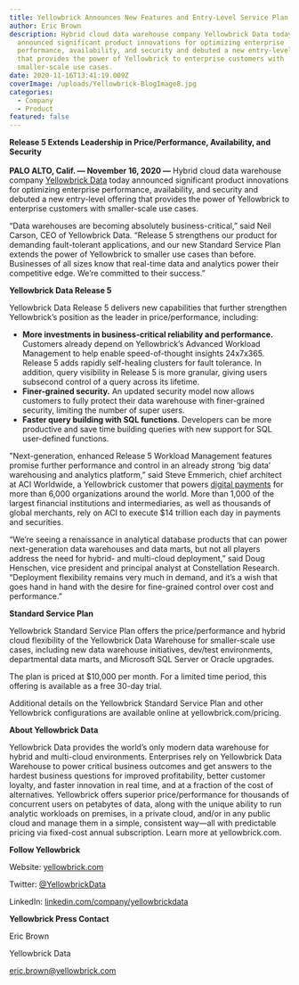 ```yaml
---
title: Yellowbrick Announces New Features and Entry-Level Service Plan
author: Eric Brown
description: Hybrid cloud data warehouse company Yellowbrick Data today
  announced significant product innovations for optimizing enterprise
  performance, availability, and security and debuted a new entry-level offering
  that provides the power of Yellowbrick to enterprise customers with
  smaller-scale use cases.
date: 2020-11-16T13:41:19.009Z
coverImage: /uploads/Yellowbrick-BlogImage8.jpg
categories:
  - Company
  - Product
featured: false
---
```

**Release 5 Extends Leadership in Price/Performance, Availability, and Security**\
\
**PALO ALTO, Calif. — November 16, 2020 —** Hybrid cloud data warehouse company [Yellowbrick Data](https://www.yellowbrick.com/) today announced significant product innovations for optimizing enterprise performance, availability, and security and debuted a new entry-level offering that provides the power of Yellowbrick to enterprise customers with smaller-scale use cases.

“Data warehouses are becoming absolutely business-critical,” said Neil Carson, CEO of Yellowbrick Data. “Release 5 strengthens our product for demanding fault-tolerant applications, and our new Standard Service Plan extends the power of Yellowbrick to smaller use cases than before. Businesses of all sizes know that real-time data and analytics power their competitive edge. We’re committed to their success.”

**Yellowbrick Data Release 5**

Yellowbrick Data Release 5 delivers new capabilities that further strengthen Yellowbrick’s position as the leader in price/performance, including:

* **More investments in business-critical reliability and performance.** Customers already depend on Yellowbrick’s Advanced Workload Management to help enable speed-of-thought insights 24x7x365. Release 5 adds rapidly self-healing clusters for fault tolerance. In addition, query visibility in Release 5 is more granular, giving users subsecond control of a query across its lifetime.
* **Finer-grained security.** An updated security model now allows customers to fully protect their data warehouse with finer-grained security, limiting the number of super users.
* **Faster query building with SQL functions**. Developers can be more productive and save time building queries with new support for SQL user-defined functions.

"Next-generation, enhanced Release 5 Workload Management features promise further performance and control in an already strong ‘big data’ warehousing and analytics platform,” said Steve Emmerich, chief architect at ACI Worldwide, a Yellowbrick customer that powers [digital payments](https://cts.businesswire.com/ct/CT?id=smartlink&url=https%3A%2F%2Fwww.aciworldwide.com%2Fabout-aci&esheet=52313877&newsitemid=20201027005089&lan=en-US&anchor=digital+payments&index=7&md5=316eee6834c169be8d5f093061026101) for more than 6,000 organizations around the world. More than 1,000 of the largest financial institutions and intermediaries, as well as thousands of global merchants, rely on ACI to execute $14 trillion each day in payments and securities.

“We’re seeing a renaissance in analytical database products that can power next-generation data warehouses and data marts, but not all players address the need for hybrid- and multi-cloud deployment,” said Doug Henschen, vice president and principal analyst at Constellation Research. “Deployment flexibility remains very much in demand, and it’s a wish that goes hand in hand with the desire for fine-grained control over cost and performance.”

**Standard Service Plan**

Yellowbrick Standard Service Plan offers the price/performance and hybrid cloud flexibility of the Yellowbrick Data Warehouse for smaller-scale use cases, including new data warehouse initiatives, dev/test environments, departmental data marts, and Microsoft SQL Server or Oracle upgrades.

The plan is priced at $10,000 per month. For a limited time period, this offering is available as a free 30-day trial.

Additional details on the Yellowbrick Standard Service Plan and other Yellowbrick configurations are available online at yellowbrick.com/pricing.

**About Yellowbrick Data**

Yellowbrick Data provides the world’s only modern data warehouse for hybrid and multi-cloud environments. Enterprises rely on Yellowbrick Data Warehouse to power critical business outcomes and get answers to the hardest business questions for improved profitability, better customer loyalty, and faster innovation in real time, and at a fraction of the cost of alternatives. Yellowbrick offers superior price/performance for thousands of concurrent users on petabytes of data, along with the unique ability to run analytic workloads on premises, in a private cloud, and/or in any public cloud and manage them in a simple, consistent way—all with predictable pricing via fixed-cost annual subscription. Learn more at yellowbrick.com.

**Follow Yellowbrick**

Website: [yellowbrick.com](https://www.yellowbrick.com/)

Twitter: [@YellowbrickData](https://twitter.com/YellowbrickData)

LinkedIn: [linkedin.com/company/yellowbrickdata](https://www.linkedin.com/company/yellowbrickdata/)

**Yellowbrick Press Contact**

Eric Brown

Yellowbrick Data

eric.brown@yellowbrick.com